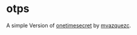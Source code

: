 # otps

A simple Version of [onetimesecret](https://github.com/mvazquezc/onetimesecret) by [mvazquezc](https://github.com/mvazquezc).



